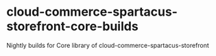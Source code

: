 # cloud-commerce-spartacus-storefront-core-builds
Nightly builds for Core library of cloud-commerce-spartacus-storefront
